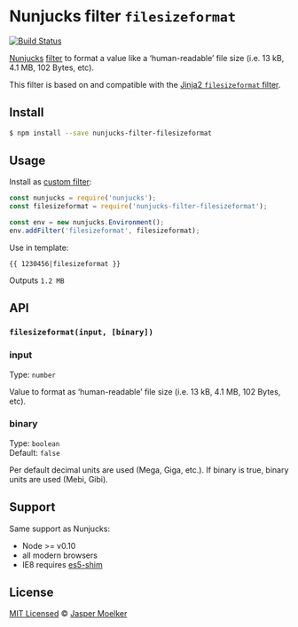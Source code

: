 # Nunjucks filter `filesizeformat`

[![Build Status](https://travis-ci.org/jbmoelker/nunjucks-filter-filesizeformat.svg?branch=master)](https://travis-ci.org/>/jbmoelker/nunjucks-filter-filesizeformat)

[Nunjucks](https://mozilla.github.io/nunjucks/) [filter](https://mozilla.github.io/nunjucks/templating.html#filters) to format a value like a ‘human-readable’ file size (i.e. 13 kB, 4.1 MB, 102 Bytes, etc).

This filter is based on and compatible with the [Jinja2 `filesizeformat` filter](http://jinja.pocoo.org/docs/dev/templates/#filesizeformat).


## Install

```bash
$ npm install --save nunjucks-filter-filesizeformat
```

## Usage

Install as [custom filter](https://mozilla.github.io/nunjucks/api#custom-filters):

```javascript
const nunjucks = require('nunjucks');
const filesizeformat = require('nunjucks-filter-filesizeformat');

const env = new nunjucks.Environment();
env.addFilter('filesizeformat', filesizeformat);
```

Use in template:

```jinja
{{ 1230456|filesizeformat }}
```

Outputs `1.2 MB`


## API

### `filesizeformat(input, [binary])`

### input

Type: `number`

Value to format as ‘human-readable’ file size (i.e. 13 kB, 4.1 MB, 102 Bytes, etc).

### binary

Type: `boolean`<br>
Default: `false`

Per default decimal units are used (Mega, Giga, etc.).
If binary is true, binary units are used (Mebi, Gibi).


## Support

Same support as Nunjucks:
* Node >= v0.10
* all modern browsers
* IE8 requires [es5-shim](https://github.com/es-shims/es5-shim)


## License

[MIT Licensed](LICENSE) © [Jasper Moelker](https://twitter.com/jbmoelker)
